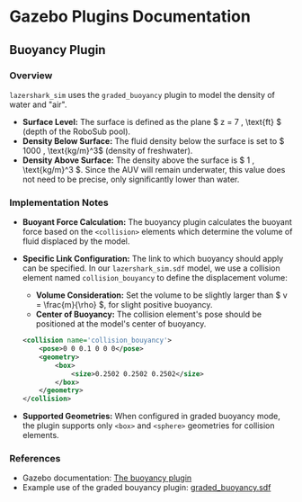 # Gazebo Plugins Documentation

## Buoyancy Plugin
### Overview

`lazershark_sim` uses the `graded_buoyancy` plugin to model the density of water and "air". 

- **Surface Level:** The surface is defined as the plane $ z = 7 \, \text{ft} $ (depth of the RoboSub pool).
- **Density Below Surface:** The fluid density below the surface is set to $ 1000 \, \text{kg/m}^3$ (density of freshwater).
- **Density Above Surface:** The density above the surface is $ 1 \, \text{kg/m}^3 $. Since the AUV will remain underwater, this value does not need to be precise, only significantly lower than water.

### Implementation Notes

- **Buoyant Force Calculation:** The buoyancy plugin calculates the buoyant force based on the `<collision>` elements which determine the volume of fluid displaced by the model.
  
- **Specific Link Configuration:** The link to which buoyancy should apply can be specified. In our `lazershark_sim.sdf` model, we use a collision element named `collision_bouyancy` to define the displacement volume:
  
  - **Volume Consideration:** Set the volume to be slightly larger than $ v = \frac{m}{\rho} $, for slight positive buoyancy.
  - **Center of Buoyancy:** The collision element's pose should be positioned at the model's center of buoyancy.
  
  ```xml
  <collision name='collision_bouyancy'>
      <pose>0 0 0.1 0 0 0</pose>
      <geometry>
          <box>
              <size>0.2502 0.2502 0.2502</size>
          </box>
      </geometry>
  </collision>
  ```

- **Supported Geometries:** When configured in graded buoyancy mode, the plugin supports only `<box>` and `<sphere>` geometries for collision elements.

### References
- Gazebo documentation: [The buoyancy plugin](https://gazebosim.org/api/sim/8/theory_buoyancy.html)
- Example use of the graded bouyancy plugin: [graded_buoyancy.sdf](https://github.com/gazebosim/gz-sim/blob/gz-sim9/examples/worlds/graded_buoyancy.sdf)